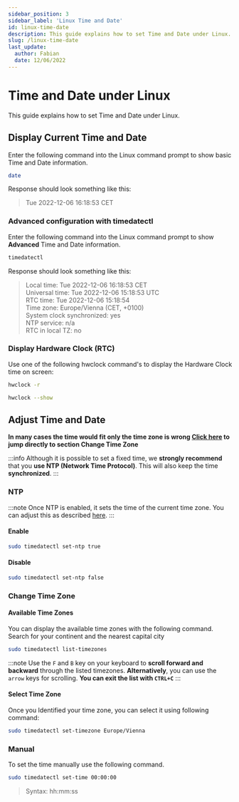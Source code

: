```yaml
---
sidebar_position: 3
sidebar_label: 'Linux Time and Date'
id: linux-time-date
description: This guide explains how to set Time and Date under Linux. 
slug: /linux-time-date
last_update:
  author: Fabian
  date: 12/06/2022
---
```


# Time and Date under Linux

This guide explains how to set Time and Date under Linux. 

## Display Current Time and Date

Enter the following command into the Linux command prompt to show basic Time and Date information.

```bash
date
```

Response should look something like this:
>Tue 2022-12-06 16:18:53 CET

### Advanced configuration with timedatectl

Enter the following command into the Linux command prompt to show **Advanced** Time and Date information.

```bash
timedatectl
```

Response should look something like this:

>Local time: Tue 2022-12-06 16:18:53 CET<br/>
>Universal time: Tue 2022-12-06 15:18:53 UTC<br/>
>RTC time: Tue 2022-12-06 15:18:54<br/>
>Time zone: Europe/Vienna (CET, +0100)<br/>
>System clock synchronized: yes<br/>
>NTP service: n/a<br/>
>RTC in local TZ: no

### Display Hardware Clock (RTC)

Use one of the following hwclock command's to display the Hardware Clock time on screen:

```bash title="Option 1"
hwclock -r
```

```bash title="Option 2"
hwclock --show
```

## Adjust Time and Date

**In many cases the time would fit only the time zone is wrong [Click here](#change-time-zone) to jump directly to section Change Time Zone**

:::info
Although it is possible to set a fixed time, we **strongly recommend** that you **use NTP (Network Time Protocol)**. This will also keep the time **synchronized**.
:::

### NTP

:::note
Once NTP is enabled, it sets the time of the current time zone. You can adjust this as described [here](#change-time-zone).
:::

#### Enable

```bash
sudo timedatectl set-ntp true
```

#### Disable

```bash
sudo timedatectl set-ntp false
```

### Change Time Zone

#### Available Time Zones

You can display the available time zones with the following command. Search for your continent and the nearest capital city

```bash
sudo timedatectl list-timezones
```

:::note
Use the `F` and `B` key on your keyboard to **scroll forward and backward** through the listed timezones. **Alternatively**, you can use the `arrow` keys for scrolling. **You can exit the list with `CTRL+C`**
:::

#### Select Time Zone

Once you Identified your time zone, you can select it using following command:

```bash title="In this example Europe/Vienna"
sudo timedatectl set-timezone Europe/Vienna
```

### Manual

To set the time manually use the following command.

```bash title="In this example the time is set to 12 o'clock midnight"
sudo timedatectl set-time 00:00:00
```

>Syntax: hh:mm:ss
